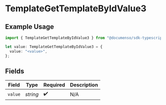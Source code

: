 # TemplateGetTemplateByIdValue3

## Example Usage

```typescript
import { TemplateGetTemplateByIdValue3 } from "@documenso/sdk-typescript/models/operations";

let value: TemplateGetTemplateByIdValue3 = {
  value: "<value>",
};
```

## Fields

| Field              | Type               | Required           | Description        |
| ------------------ | ------------------ | ------------------ | ------------------ |
| `value`            | *string*           | :heavy_check_mark: | N/A                |
